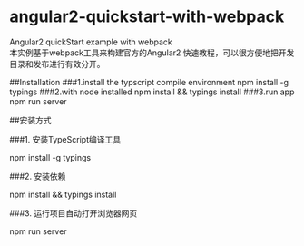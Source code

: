 # angular2-quickstart-with-webpack
 Angular2 quickStart example with webpack  
本实例基于webpack工具来构建官方的Angular2 快速教程，可以很方便地把开发目录和发布进行有效分开。

##Installation
###1.install the typscript compile environment
   npm install -g typings
###2.with node installed
	npm install && typings install
###3.run app 
	npm run server




##安装方式

###1. 安装TypeScript编译工具

npm install -g typings

###2. 安装依赖

npm install && typings install

###3. 运行项目自动打开浏览器网页

npm run server

